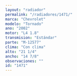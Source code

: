 ```yaml
---
layout: "radiador"
permalink: "/radiadores/1471/"
marca: "Chevrolet"
modelo: "Tornado"
ano: "2002"
motor: "L4 1.8"
transmision: "Estándar"
parte: "M-12577"
clima: "Con clima"
alto: "21 1/4"
ancho: "14 7/8"
observaciones: ""
id: "1471"
---
```


